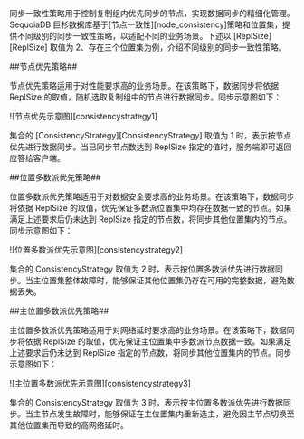 [^_^]:
    同步一致性

同步一致性策略用于控制复制组内优先同步的节点，实现数据同步的精细化管理。SequoiaDB 巨杉数据库基于[节点一致性][node_consistency]策略和位置集，提供不同级别的同步一致性策略，以适配不同的业务场景。下述以 [ReplSize][ReplSize] 取值为 2、存在三个位置集为例，介绍不同级别的同步一致性策略。

##节点优先策略##

节点优先策略适用于对性能要求高的业务场景。在该策略下，数据同步将依据 ReplSize 的取值，随机选取复制组中的节点进行数据同步。同步示意图如下：

![节点优先示意图][consistencystrategy1]

集合的 [ConsistencyStrategy][ConsistencyStrategy] 取值为 1 时，表示按节点优先进行数据同步。当已同步节点数达到 ReplSize 指定的值时，服务端即可返回应答给客户端。

##位置多数派优先策略##

位置多数派优先策略适用于对数据安全要求高的业务场景。在该策略下，数据同步将依据 ReplSize 的取值，优先保证多数派位置集中均存在数据一致的节点。如果满足上述要求后仍未达到 ReplSize 指定的节点数，将同步其他位置集内的节点。同步示意图如下：

![位置多数派优先示意图][consistencystrategy2]

集合的 ConsistencyStrategy 取值为 2 时，表示按位置多数派优先进行数据同步。当主位置集整体故障时，能够保证其他位置集仍存在可用的完整数据，避免数据丢失。

##主位置多数派优先策略##

主位置多数派优先策略适用于对网络延时要求高的业务场景。在该策略下，数据同步将依据 ReplSize 的取值，优先保证主位置集中多数派节点数据一致。如果满足上述要求后仍未达到 ReplSize 指定的节点数，将同步其他位置集内的节点。同步示意图如下：

![主位置多数派优先示意图][consistencystrategy3]

集合的 ConsistencyStrategy 取值为 3 时，表示按主位置多数派优先进行数据同步。当主节点发生故障时，能够保证在主位置集内重新选主，避免因主节点切换至其他位置集而导致的高网络延时。

[^_^]:
    本文使用的所有引用及链接
[consistencystrategy1]:images/Distributed_Engine/Architecture/Location/consistencystrategy1.png
[consistencystrategy2]:images/Distributed_Engine/Architecture/Location/consistencystrategy2.png
[consistencystrategy3]:images/Distributed_Engine/Architecture/Location/consistencystrategy3.png
[session_attr]: manual/Manual/Sequoiadb_Command/SdbCS/setAttributes.md
[node_consistency]:manual/Distributed_Engine/Architecture/Replication/primary_secondary_consistency.md
[ConsistencyStrategy]:manual/Manual/Sequoiadb_Command/SdbCS/createCL.md
[ReplSize]:manual/Manual/Sequoiadb_Command/SdbCS/createCL.md